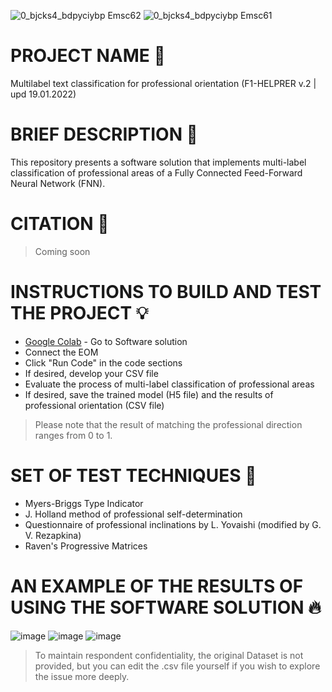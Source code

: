 ![0_bjcks4_bdpyciybp Emsc62](https://user-images.githubusercontent.com/55029455/154784480-f7aed697-4f21-49f2-a63c-7d07c902c53c.png) ![0_bjcks4_bdpyciybp Emsc61](https://user-images.githubusercontent.com/55029455/154784287-eea53741-5d37-4918-9d4f-cb84bab9cd8f.png)

# PROJECT NAME 👋
Multilabel text classification for professional orientation (F1-HELPRER v.2 | upd 19.01.2022)

# BRIEF DESCRIPTION 📄
This repository presents a software solution that implements multi-label classification of professional areas  of a Fully Connected Feed-Forward Neural Network (FNN).

# CITATION 🔌
> Coming soon

# INSTRUCTIONS TO BUILD AND TEST THE PROJECT 💡
- [Google Colab](https://colab.research.google.com/github/F1-bot/multi-label-text-classification-for-professional-orientation/blob/main/F1_bot_v2_multi_label_text_classification_for_professional_orientation.ipynb) - Go to Software solution
- Connect the EOM
- Click "Run Code" in the code sections
- If desired, develop your CSV file
- Evaluate the process of multi-label classification of professional areas
- If desired, save the trained model (H5 file) and the results of professional orientation (CSV file)

> Please note that the result of matching the professional direction ranges from 0 to 1.

# SET OF TEST TECHNIQUES 📖
- Myers-Briggs Type Indicator
- J. Holland method of professional self-determination
- Questionnaire of professional inclinations by L. Yovaishi (modified by G. V. Rezapkina)
- Raven's Progressive Matrices

# AN EXAMPLE OF THE RESULTS OF USING THE SOFTWARE SOLUTION 🔥
![image](https://user-images.githubusercontent.com/55029455/154786025-c3cef465-d67c-4dbb-ab0c-d39f768fb0eb.png)
![image](https://user-images.githubusercontent.com/55029455/154786030-41227803-1b3d-43ec-b51e-af9ece559c5a.png)
![image](https://user-images.githubusercontent.com/55029455/154786105-0c69a6af-7e23-4b0d-ab3a-136075d5e64d.png)

> To maintain respondent confidentiality, the original Dataset is not provided, but you can edit the .csv file yourself if you wish to explore the issue more deeply.
